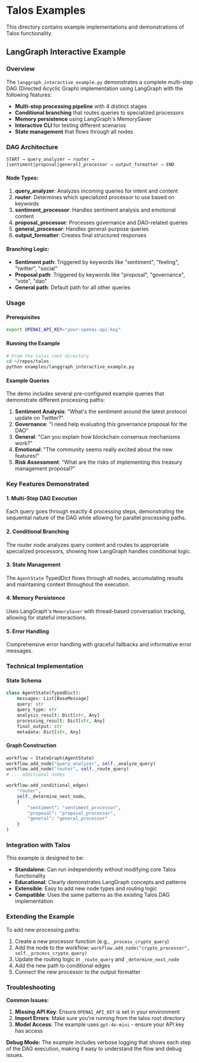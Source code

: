 # Talos Examples

This directory contains example implementations and demonstrations of Talos functionality.

## LangGraph Interactive Example

### Overview

The `langgraph_interactive_example.py` demonstrates a complete multi-step DAG (Directed Acyclic Graph) implementation using LangGraph with the following features:

- **Multi-step processing pipeline** with 4 distinct stages
- **Conditional branching** that routes queries to specialized processors
- **Memory persistence** using LangGraph's MemorySaver
- **Interactive CLI** for testing different scenarios
- **State management** that flows through all nodes

### DAG Architecture

```
START → query_analyzer → router → [sentiment|proposal|general]_processor → output_formatter → END
```

#### Node Types:

1. **query_analyzer**: Analyzes incoming queries for intent and content
2. **router**: Determines which specialized processor to use based on keywords
3. **sentiment_processor**: Handles sentiment analysis and emotional content
4. **proposal_processor**: Processes governance and DAO-related queries  
5. **general_processor**: Handles general-purpose queries
6. **output_formatter**: Creates final structured responses

#### Branching Logic:

- **Sentiment path**: Triggered by keywords like "sentiment", "feeling", "twitter", "social"
- **Proposal path**: Triggered by keywords like "proposal", "governance", "vote", "dao"
- **General path**: Default path for all other queries

### Usage

#### Prerequisites

```bash
export OPENAI_API_KEY="your-openai-api-key"
```

#### Running the Example

```bash
# From the talos root directory
cd ~/repos/talos
python examples/langgraph_interactive_example.py
```

#### Example Queries

The demo includes several pre-configured example queries that demonstrate different processing paths:

1. **Sentiment Analysis**: "What's the sentiment around the latest protocol update on Twitter?"
2. **Governance**: "I need help evaluating this governance proposal for the DAO"  
3. **General**: "Can you explain how blockchain consensus mechanisms work?"
4. **Emotional**: "The community seems really excited about the new features!"
5. **Risk Assessment**: "What are the risks of implementing this treasury management proposal?"

### Key Features Demonstrated

#### 1. Multi-Step DAG Execution
Each query goes through exactly 4 processing steps, demonstrating the sequential nature of the DAG while allowing for parallel processing paths.

#### 2. Conditional Branching
The router node analyzes query content and routes to appropriate specialized processors, showing how LangGraph handles conditional logic.

#### 3. State Management
The `AgentState` TypedDict flows through all nodes, accumulating results and maintaining context throughout the execution.

#### 4. Memory Persistence
Uses LangGraph's `MemorySaver` with thread-based conversation tracking, allowing for stateful interactions.

#### 5. Error Handling
Comprehensive error handling with graceful fallbacks and informative error messages.

### Technical Implementation

#### State Schema
```python
class AgentState(TypedDict):
    messages: List[BaseMessage]
    query: str
    query_type: str
    analysis_result: Dict[str, Any]
    processing_result: Dict[str, Any]
    final_output: str
    metadata: Dict[str, Any]
```

#### Graph Construction
```python
workflow = StateGraph(AgentState)
workflow.add_node("query_analyzer", self._analyze_query)
workflow.add_node("router", self._route_query)
# ... additional nodes

workflow.add_conditional_edges(
    "router",
    self._determine_next_node,
    {
        "sentiment": "sentiment_processor",
        "proposal": "proposal_processor", 
        "general": "general_processor"
    }
)
```

### Integration with Talos

This example is designed to be:
- **Standalone**: Can run independently without modifying core Talos functionality
- **Educational**: Clearly demonstrates LangGraph concepts and patterns
- **Extensible**: Easy to add new node types and routing logic
- **Compatible**: Uses the same patterns as the existing Talos DAG implementation

### Extending the Example

To add new processing paths:

1. Create a new processor function (e.g., `_process_crypto_query`)
2. Add the node to the workflow: `workflow.add_node("crypto_processor", self._process_crypto_query)`
3. Update the routing logic in `_route_query` and `_determine_next_node`
4. Add the new path to conditional edges
5. Connect the new processor to the output formatter

### Troubleshooting

**Common Issues:**

1. **Missing API Key**: Ensure `OPENAI_API_KEY` is set in your environment
2. **Import Errors**: Make sure you're running from the talos root directory
3. **Model Access**: The example uses `gpt-4o-mini` - ensure your API key has access

**Debug Mode:**
The example includes verbose logging that shows each step of the DAG execution, making it easy to understand the flow and debug issues.
